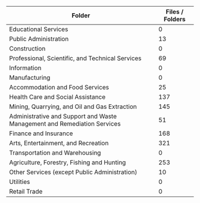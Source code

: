 | Folder                                                                   |   Files / Folders |
|--------------------------------------------------------------------------|-------------------|
| Educational Services                                                     |                 0 |
| Public Administration                                                    |                13 |
| Construction                                                             |                 0 |
| Professional, Scientific, and Technical Services                         |                69 |
| Information                                                              |                 0 |
| Manufacturing                                                            |                 0 |
| Accommodation and Food Services                                          |                25 |
| Health Care and Social Assistance                                        |               137 |
| Mining, Quarrying, and Oil and Gas Extraction                            |               145 |
| Administrative and Support and Waste Management and Remediation Services |                51 |
| Finance and Insurance                                                    |               168 |
| Arts, Entertainment, and Recreation                                      |               321 |
| Transportation and Warehousing                                           |                 0 |
| Agriculture, Forestry, Fishing and Hunting                               |               253 |
| Other Services (except Public Administration)                            |                10 |
| Utilities                                                                |                 0 |
| Retail Trade                                                             |                 0 |